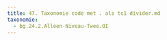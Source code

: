 ```yaml
---
title: 47. Taxonomie code met . als tc1 divider.md
taxonomie:
  - bg.24.2.Alleen-Niveau-Twee.OI
---
```

